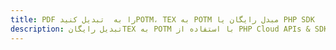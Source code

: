 ---title: PDF را به  تبدیل کنیدPOTM، TEX به POTM مبدل رایگان یا PHP SDKdescription: تبدیل رایگانTEX به POTM با استفاده از PHP Cloud APIs & SDK همچنین اسناد PDF را در Cloud ایجاد، ویرایش و رندر کنید.---